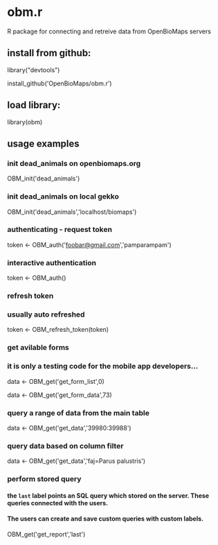 # obm.r
R package for connecting and retreive data from OpenBioMaps servers

## install from github:

library("devtools")

install_github('OpenBioMaps/obm.r')

## load library:

library(obm)

## usage examples
### init dead_animals on openbiomaps.org
OBM_init('dead_animals')

### init dead_animals on local gekko
OBM_init('dead_animals','localhost/biomaps')

### authenticating - request token
token <- OBM_auth('foobar@gmail.com','pamparampam')

### interactive authentication
token <- OBM_auth()

### refresh token
### usually auto refreshed
token <- OBM_refresh_token(token)

### get avilable forms 
### it is only a testing code for the mobile app developers...
data <- OBM_get('get_form_list',0)

data <- OBM_get('get_form_data',73)

### query a range of data from the main table 
data <- OBM_get('get_data','39980:39988')

### query data based on column filter
data <- OBM_get('get_data','faj=Parus palustris')

### perform stored query
#### the `last` label points an SQL query which stored on the server. These queries connected with the users. 
#### The users can create and save custom queries with custom labels.
OBM_get('get_report','last')
